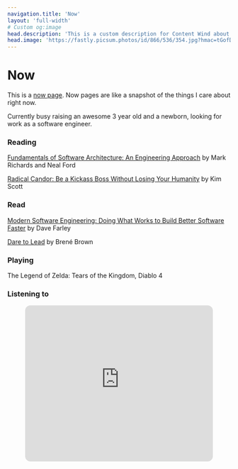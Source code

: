```yaml
---
navigation.title: 'Now'
layout: 'full-width'
# Custom og:image
head.description: 'This is a custom description for Content Wind about page.'
head.image: 'https://fastly.picsum.photos/id/866/536/354.jpg?hmac=tGofDTV7tl2rprappPzKFiZ9vDh5MKj39oa2D--gqhA'
---
```


# Now
This is a [now page](https://nownownow.com/about). Now pages are like a snapshot of the things I care about right now.

Currently busy raising an awesome 3 year old and a newborn, looking for work as a software engineer.

### Reading
[Fundamentals of Software Architecture: An Engineering Approach](https://www.goodreads.com/book/show/44144493-fundamentals-of-software-architecture) by Mark Richards and Neal Ford

[Radical Candor: Be a Kickass Boss Without Losing Your Humanity](https://www.goodreads.com/book/show/29939161-radical-candor) by Kim Scott

### Read
[Modern Software Engineering: Doing What Works to Build Better Software Faster](https://www.goodreads.com/book/show/57345270-modern-software-engineering) by Dave Farley

[Dare to Lead](https://www.goodreads.com/book/show/40109367-dare-to-lead) by Brené Brown

### Playing
The Legend of Zelda: Tears of the Kingdom, Diablo 4

### Listening to
<figure class="kg-card kg-embed-card"><iframe style="border-radius: 12px" width="100%" height="352" title="Spotify Embed: On Repeat" frameborder="0" allowfullscreen allow="autoplay; clipboard-write; encrypted-media; fullscreen; picture-in-picture" loading="lazy" src="https://open.spotify.com/embed/playlist/37i9dQZF1EpnSM9bvYwiED?si=5482d013bb5c4037&utm_source=oembed"></iframe></figure>